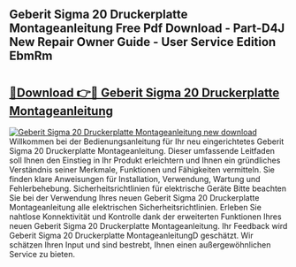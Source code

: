 ## Geberit Sigma 20 Druckerplatte Montageanleitung Free Pdf Download - Part-D4J New Repair Owner Guide - User Service Edition EbmRm

# <h2><a href="http://df7pr1.blite.top/?on=Geberit+Sigma+20+Druckerplatte+Montageanleitung">🔗Download 👉🔴 Geberit Sigma 20 Druckerplatte Montageanleitung</a></h2>

[![Geberit Sigma 20 Druckerplatte Montageanleitung new download](https://i.imgur.com/lujVjoI.png)](http://df7pr1.blite.top/?on=Geberit+Sigma+20+Druckerplatte+Montageanleitung)
Willkommen bei der Bedienungsanleitung für Ihr neu eingerichtetes Geberit Sigma 20 Druckerplatte Montageanleitung. Dieser umfassende Leitfaden soll Ihnen den Einstieg in Ihr Produkt erleichtern und Ihnen ein gründliches Verständnis seiner Merkmale, Funktionen und Fähigkeiten vermitteln. Sie finden klare Anweisungen für Installation, Verwendung, Wartung und Fehlerbehebung. Sicherheitsrichtlinien für elektrische Geräte Bitte beachten Sie bei der Verwendung Ihres neuen Geberit Sigma 20 Druckerplatte Montageanleitung alle elektrischen Sicherheitsrichtlinien. Erleben Sie nahtlose Konnektivität und Kontrolle dank der erweiterten Funktionen Ihres neuen Geberit Sigma 20 Druckerplatte Montageanleitung. Ihr Feedback wird Geberit Sigma 20 Druckerplatte MontageanleitungD geschätzt. Wir schätzen Ihren Input und sind bestrebt, Ihnen einen außergewöhnlichen Service zu bieten.
